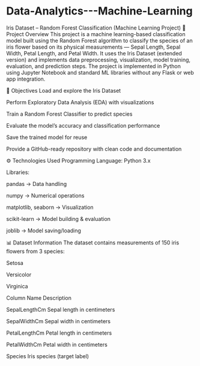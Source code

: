 # Data-Analytics---Machine-Learning
Iris Dataset – Random Forest Classification (Machine Learning Project)
📌 Project Overview
This project is a machine learning-based classification model built using the Random Forest algorithm to classify the species of an iris flower based on its physical measurements — Sepal Length, Sepal Width, Petal Length, and Petal Width.
It uses the Iris Dataset (extended version) and implements data preprocessing, visualization, model training, evaluation, and prediction steps.
The project is implemented in Python using Jupyter Notebook and standard ML libraries without any Flask or web app integration.

🎯 Objectives
Load and explore the Iris Dataset

Perform Exploratory Data Analysis (EDA) with visualizations

Train a Random Forest Classifier to predict species

Evaluate the model’s accuracy and classification performance

Save the trained model for reuse

Provide a GitHub-ready repository with clean code and documentation

⚙️ Technologies Used
Programming Language: Python 3.x

Libraries:

pandas → Data handling

numpy → Numerical operations

matplotlib, seaborn → Visualization

scikit-learn → Model building & evaluation

joblib → Model saving/loading

📊 Dataset Information
The dataset contains measurements of 150 iris flowers from 3 species:

Setosa

Versicolor

Virginica

Column Name	Description

SepalLengthCm	Sepal length in centimeters

SepalWidthCm	Sepal width in centimeters

PetalLengthCm	Petal length in centimeters

PetalWidthCm	Petal width in centimeters

Species	Iris species (target label)

